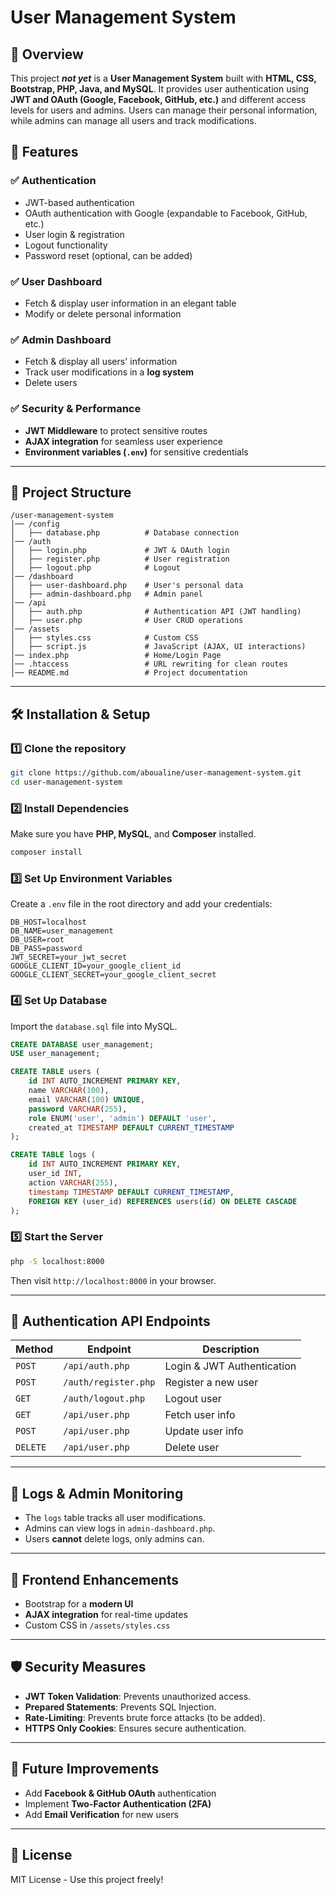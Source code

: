 # User Management System

## 📌 Overview
This project ***not yet*** is a **User Management System** built with **HTML, CSS, Bootstrap, PHP, Java, and MySQL**. It provides user authentication using **JWT and OAuth (Google, Facebook, GitHub, etc.)** and different access levels for users and admins. Users can manage their personal information, while admins can manage all users and track modifications.

## 🚀 Features
### ✅ Authentication
- JWT-based authentication
- OAuth authentication with Google (expandable to Facebook, GitHub, etc.)
- User login & registration
- Logout functionality
- Password reset (optional, can be added)

### ✅ User Dashboard
- Fetch & display user information in an elegant table
- Modify or delete personal information

### ✅ Admin Dashboard
- Fetch & display all users' information
- Track user modifications in a **log system**
- Delete users

### ✅ Security & Performance
- **JWT Middleware** to protect sensitive routes
- **AJAX integration** for seamless user experience
- **Environment variables (`.env`)** for sensitive credentials

---

## 📂 Project Structure
```
/user-management-system
│── /config
│   ├── database.php          # Database connection
│── /auth
│   ├── login.php             # JWT & OAuth login
│   ├── register.php          # User registration
│   ├── logout.php            # Logout
│── /dashboard
│   ├── user-dashboard.php    # User's personal data
│   ├── admin-dashboard.php   # Admin panel
│── /api
│   ├── auth.php              # Authentication API (JWT handling)
│   ├── user.php              # User CRUD operations
│── /assets
│   ├── styles.css            # Custom CSS
│   ├── script.js             # JavaScript (AJAX, UI interactions)
│── index.php                 # Home/Login Page
│── .htaccess                 # URL rewriting for clean routes
│── README.md                 # Project documentation
```

---

## 🛠️ Installation & Setup
### 1️⃣ Clone the repository
```bash
git clone https://github.com/aboualine/user-management-system.git
cd user-management-system
```

### 2️⃣ Install Dependencies
Make sure you have **PHP, MySQL**, and **Composer** installed.
```bash
composer install
```

### 3️⃣ Set Up Environment Variables
Create a `.env` file in the root directory and add your credentials:
```
DB_HOST=localhost
DB_NAME=user_management
DB_USER=root
DB_PASS=password
JWT_SECRET=your_jwt_secret
GOOGLE_CLIENT_ID=your_google_client_id
GOOGLE_CLIENT_SECRET=your_google_client_secret
```

### 4️⃣ Set Up Database
Import the `database.sql` file into MySQL.
```sql
CREATE DATABASE user_management;
USE user_management;

CREATE TABLE users (
    id INT AUTO_INCREMENT PRIMARY KEY,
    name VARCHAR(100),
    email VARCHAR(100) UNIQUE,
    password VARCHAR(255),
    role ENUM('user', 'admin') DEFAULT 'user',
    created_at TIMESTAMP DEFAULT CURRENT_TIMESTAMP
);

CREATE TABLE logs (
    id INT AUTO_INCREMENT PRIMARY KEY,
    user_id INT,
    action VARCHAR(255),
    timestamp TIMESTAMP DEFAULT CURRENT_TIMESTAMP,
    FOREIGN KEY (user_id) REFERENCES users(id) ON DELETE CASCADE
);
```

### 5️⃣ Start the Server
```bash
php -S localhost:8000
```
Then visit `http://localhost:8000` in your browser.

---

## 🔑 Authentication API Endpoints
| Method | Endpoint          | Description |
|--------|------------------|-------------|
| `POST` | `/api/auth.php`  | Login & JWT Authentication |
| `POST` | `/auth/register.php` | Register a new user |
| `GET`  | `/auth/logout.php`   | Logout user |
| `GET`  | `/api/user.php`  | Fetch user info |
| `POST` | `/api/user.php`  | Update user info |
| `DELETE` | `/api/user.php` | Delete user |

---

## 📜 Logs & Admin Monitoring
- The `logs` table tracks all user modifications.
- Admins can view logs in `admin-dashboard.php`.
- Users **cannot** delete logs, only admins can.

---

## 🎨 Frontend Enhancements
- Bootstrap for a **modern UI**
- **AJAX integration** for real-time updates
- Custom CSS in `/assets/styles.css`

---

## 🛡 Security Measures
- **JWT Token Validation**: Prevents unauthorized access.
- **Prepared Statements**: Prevents SQL Injection.
- **Rate-Limiting**: Prevents brute force attacks (to be added).
- **HTTPS Only Cookies**: Ensures secure authentication.

---

## 🚀 Future Improvements
- Add **Facebook & GitHub OAuth** authentication
- Implement **Two-Factor Authentication (2FA)**
- Add **Email Verification** for new users

---


## 📄 License
MIT License - Use this project freely!

